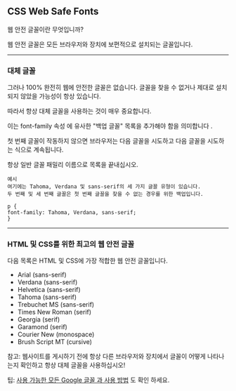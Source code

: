 ## CSS Web Safe Fonts

웹 안전 글꼴이란 무엇입니까?

웹 안전 글꼴은 모든 브라우저와 장치에 보편적으로 설치되는 글꼴입니다.

---

### 대체 글꼴

그러나 100% 완전히 웹에 안전한 글꼴은 없습니다. 글꼴을 찾을 수 없거나 제대로 설치되지 않았을 가능성이 항상 있습니다.

따라서 항상 대체 글꼴을 사용하는 것이 매우 중요합니다.

이는 font-family 속성 에 유사한 "백업 글꼴" 목록을 추가해야 함을 의미합니다 .

첫 번째 글꼴이 작동하지 않으면 브라우저는 다음 글꼴을 시도하고 다음 글꼴을 시도하는 식으로 계속됩니다.

항상 일반 글꼴 패밀리 이름으로 목록을 끝내십시오.

    예시
    여기에는 Tahoma, Verdana 및 sans-serif의 세 가지 글꼴 유형이 있습니다.
    두 번째 및 세 번째 글꼴은 첫 번째 글꼴을 찾을 수 없는 경우를 위한 백업입니다.

    p {
    font-family: Tahoma, Verdana, sans-serif;
    }

---

### HTML 및 CSS를 위한 최고의 웹 안전 글꼴

다음 목록은 HTML 및 CSS에 가장 적합한 웹 안전 글꼴입니다.

- Arial (sans-serif)
- Verdana (sans-serif)
- Helvetica (sans-serif)
- Tahoma (sans-serif)
- Trebuchet MS (sans-serif)
- Times New Roman (serif)
- Georgia (serif)
- Garamond (serif)
- Courier New (monospace)
- Brush Script MT (cursive)

참고: 웹사이트를 게시하기 전에 항상 다른 브라우저와 장치에서 글꼴이 어떻게 나타나는지 확인하고 항상 대체 글꼴을 사용하십시오!

팁: [사용 가능한 모든 Google 글꼴 과 사용 방법](https://www.w3schools.com/css/css_font_google.asp) 도 확인 하세요.
